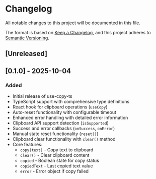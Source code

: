 # Changelog

All notable changes to this project will be documented in this file.

The format is based on [Keep a Changelog](https://keepachangelog.com/en/1.0.0/),
and this project adheres to [Semantic Versioning](https://semver.org/spec/v2.0.0.html).

## [Unreleased]

## [0.1.0] - 2025-10-04

### Added
- Initial release of use-copy-ts
- TypeScript support with comprehensive type definitions
- React hook for clipboard operations (`useCopy`)
- Auto-reset functionality with configurable timeout
- Enhanced error handling with detailed error information
- Clipboard API support detection (`isSupported`)
- Success and error callbacks (`onSuccess`, `onError`)
- Manual state reset functionality (`reset()`)
- Clipboard clear functionality with `clear()` method
- Core features:
  - `copy(text)` - Copy text to clipboard
  - `clear()` - Clear clipboard content
  - `copied` - Boolean state for copy status
  - `copiedText` - Last copied text value
  - `error` - Error object if copy failed
